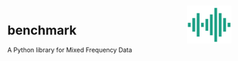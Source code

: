 <style>
 img {float: right;}
</style>
 
<img src="https://raw.githubusercontent.com/cp71/benchmarking/master/documentation/docs/image.PNG" width="100">
            
# benchmark

A Python library for Mixed Frequency Data 
